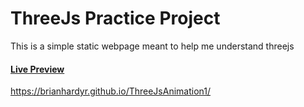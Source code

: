 # ThreeJs Practice Project

This is a simple static webpage meant to help me understand threejs

#### [Live Preview](https://brianhardyr.github.io/ThreeJsAnimation1/)
https://brianhardyr.github.io/ThreeJsAnimation1/
